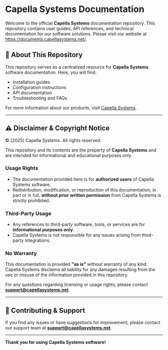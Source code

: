 # Capella Systems Documentation

Welcome to the official **Capella Systems** documentation repository. This repository contains user guides, API references, and technical documentation for our software solutions. Plesae visit our website at https://documents.capellasystems.net/.

## 📖 About This Repository
This repository serves as a centralized resource for **Capella Systems** software documentation. Here, you will find:
- Installation guides
- Configuration instructions
- API documentation
- Troubleshooting and FAQs

For more information about our products, visit [Capella Systems](https://www.capellasystems.net).

---

## ⚠️ Disclaimer & Copyright Notice

© [2025] Capella Systems. All rights reserved.

This repository and its contents are the property of **Capella Systems** and are intended for informational and educational purposes only.  

### **Usage Rights**
- The documentation provided here is for **authorized users** of Capella Systems software.
- Redistribution, modification, or reproduction of this documentation, in part or in full, **without prior written permission** from Capella Systems is strictly prohibited.

### **Third-Party Usage**
- Any references to third-party software, tools, or services are for **informational purposes only**.
- Capella Systems is not responsible for any issues arising from third-party integrations.

### **No Warranty**
This documentation is provided **"as is"** without warranty of any kind. Capella Systems disclaims all liability for any damages resulting from the use or misuse of the information provided in this repository.

For any questions regarding licensing or usage rights, please contact **support@capellasystems.net**.

---

## 📩 Contributing & Support
If you find any issues or have suggestions for improvement, please contact our support team at **support@capellasystems.net**.

---

**Thank you for using Capella Systems software!**
